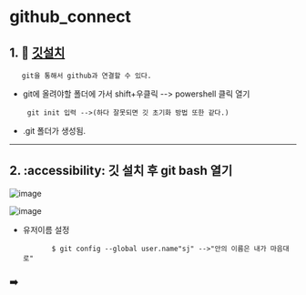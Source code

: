 # github_connect

## 1. 🍎 [깃설치](https://git-scm.com/download/win)


       git을 통해서 github과 연결할 수 있다.

 - git에 올려야할 폴더에 가서 shift+우클릭 --> powershell 클릭 열기
 
  
        git init 입력 -->(하다 잘못되면 깃 초기화 방법 또한 같다.)
      
      
 - .git 폴더가 생성됨.
------------------------

## 2. :accessibility: 깃 설치 후 git bash 열기

![image](https://user-images.githubusercontent.com/36749506/235417896-a0683612-ffa5-41d5-910a-32a8b928077a.png)

![image](https://user-images.githubusercontent.com/36749506/235418053-578c219a-51f7-4da0-9497-eb2c923b360a.png)

 * 유저이름 설정

              $ git config --global user.name"sj" -->"안의 이름은 내가 마음대로"


### ➡️



#### 



#####



######
